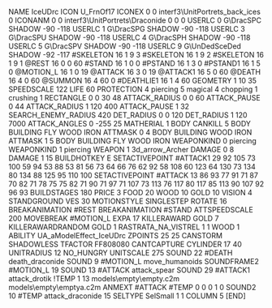 NAME 			IceUDrc
ICON 			U_FrnOf17
ICONEX 0 0 interf3\UnitPortrets\_back_ices 0
ICONANM 0 0 interf3\UnitPortrets\Draconide 0 0 0
USERLC 			0 G\DracSPC SHADOW -90 -118
USERLC 			1 G\DracSPG SHADOW -90 -118
USERLC 			3 G\DracSPU SHADOW -90 -118
USERLC 			4 G\DracSPH SHADOW -90 -118
USERLC 			5 G\DracSPV SHADOW -90 -118
USERLC 			9 G\UnDedSceDed SHADOW -92 -117
#SKELETON               16 1 9 3
#SKELETON               16 1 9 2
#SKELETON               16 1 9 1
@REST      		16 0 0 60
#STAND     		16 1 0 0
#PSTAND    		16 1 3 0
#PSTAND1    		16 1 5 0
@MOTION_L  		16 1 0 19
@ATTACK    		16 3 0 19
@ATTACK1    		16 5 0 60
@DEATH     		16 4 0 60
@SUMMON     		16 4 60 0 
#DEATHLIE1 		16 1 4 60
GEOMETRY 		1 10 35
SPEEDSCALE 122
LIFE     		60
PROTECTION 		4 piercing 5 magical 4 chopping 1 crushing 1
RECTANGLE 		0 0 30 48
ATTACK_RADIUS 		0 0 60
ATTACK_PAUSE 		0 44
ATTACK_RADIUS 		1 120 400
ATTACK_PAUSE 		1 32
SEARCH_ENEMY_RADIUS 	420
DET_RADIUS 		0 0 120
DET_RADIUS 		1 120 7000
ATTACK_ANGLES 	 	0 -255 25
MATHERIAL 		1 BODY
CANKILL 		5 BODY BUILDING FLY WOOD IRON
ATTMASK 0 4 BODY BUILDING WOOD IRON
ATTMASK 1 5 BODY BUILDING FLY WOOD IRON
WEAPONKIND 		0 piercing
WEAPONKIND 		1 piercing
WEAPON			1 3d_arrow_Archer
DAMAGE   		0 8 
DAMAGE   		1 15
BUILDHOTKEY E
SETACTIVEPOINT 		#ATTACK1 29 92 105 73 100 59 94 53 88 53 81 56 73 64 66 76 62 92 58 108 60 123 64 130 73 134 80 134 88 125 95 110 100 
SETACTIVEPOINT 		#ATTACK 13 86 93 77 91 71 87 70 82 71 78 75 75 82 71 90 71 97 71 107 73 113 76 117 80 117 85 113 90 107 92 96 93 
BUILDSTAGES 		180
PRICE 			3 FOOD 20 WOOD 10 GOLD 10 
VISION 			4
STANDGROUND
VES 			30
MOTIONSTYLE 		SINGLESTEP
ROTATE 			16
BREAKANIMATION 		#REST
BREAKANIMATION 		#STAND
ATTSPEEDSCALE 200
MOVEBREAK 		#MOTION_L
EXPA 			17
KILLERAWARD             GOLD 7
KILLERAWARDRANDOM       GOLD 1
RASTRATA_NA_VISTREL 1 1 WOOD 1
ABILITY UA_aModelEffect_IceUDrc
ZPOINTS 25 25
CANSTORM
SHADOWLESS
TFACTOR FF808080
CANTCAPTURE
CYLINDER		17 40
UNITRADIUS 12
NO_HUNGRY
UNITSCALE		275
SOUND 22 #DEATH death_draconide
SOUND 9 #MOTION_L move_humanoids
SOUNDFRAME2 #MOTION_L 19
SOUND 13 #ATTACK attack_spear
SOUND 29 #ATTACK1 attack_drotik
!TEMP  1 13 models\empty\empty.c2m models\empty\emptya.c2m
ANMEXT #ATTACK #TEMP 0 0 0 1 0
SOUND2 10 #TEMP attack_draconide 15
SELTYPE SelSmall 1 1
COLUMN 5
[END]